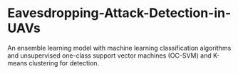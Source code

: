 # Eavesdropping-Attack-Detection-in-UAVs
An ensemble learning model with machine learning classification algorithms and unsupervised one-class support vector machines (OC-SVM) and K-means clustering for detection.
